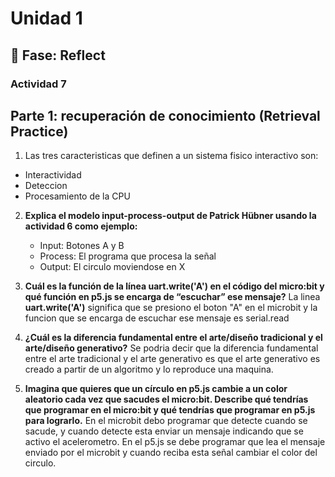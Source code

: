 # Unidad 1

## 🤔 Fase: Reflect

### Actividad 7
## Parte 1: recuperación de conocimiento (Retrieval Practice)

1.  Las tres caracteristicas que definen a un sistema fisico interactivo son:
   - Interactividad
   - Deteccion
   - Procesamiento de la CPU
     
2. **Explica el modelo input-process-output de Patrick Hübner usando la actividad 6 como ejemplo:**
   - Input:
     Botones A y B
   - Process:
     El programa que procesa la señal
   - Output:
     El circulo moviendose en X
     
3. **Cuál es la función de la línea uart.write('A') en el código del micro:bit y qué función en p5.js se encarga de “escuchar” ese mensaje?**
La linea **uart.write('A')** significa que se presiono el boton "A" en el microbit y la funcion que se encarga de escuchar ese mensaje es serial.read

4. **¿Cuál es la diferencia fundamental entre el arte/diseño tradicional y el arte/diseño generativo?**
Se podria decir que la diferencia fundamental entre el arte tradicional y el arte generativo es que el arte generativo es creado a partir de un algoritmo y lo reproduce una maquina.

5. **Imagina que quieres que un círculo en p5.js cambie a un color aleatorio cada vez que sacudes el micro:bit. Describe qué tendrías que programar en el micro:bit y qué tendrías que programar en p5.js para lograrlo.**
En el microbit debo programar que detecte cuando se sacude, y cuando detecte esta enviar un mensaje indicando que se activo el acelerometro.
En el p5.js se debe programar que lea el mensaje enviado por el microbit y cuando reciba esta señal cambiar el color del circulo.



     


